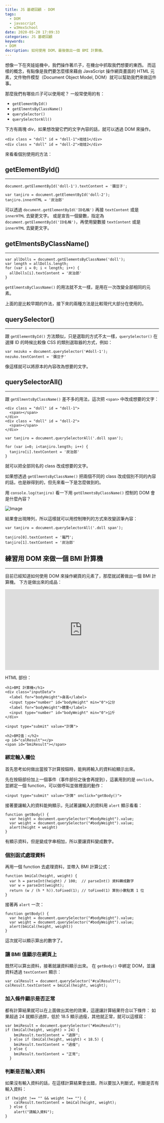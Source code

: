 ```yaml
---
title: JS 基礎回顧 - DOM
tags:
  - DOM
  - javascript
  - w3HexSchool
date: 2020-05-20 17:09:33
categories: JS 基礎回顧
keywords:
- DOM
decription: 如何使用 DOM，最後做出一個 BMI 計算機。
---
```

想像一下在夾娃娃機中，我們操作著爪子，在機台中抓取我們想要的東西。
而這樣的概念，有點像是我們要怎麼樣來藉由 JavaScript 操作網頁畫面的 HTML 元素，文件物件模型（Document Object Model, DOM）就可以幫助我們來做這件事。
<!--more-->

那麼我們有哪些爪子可以使用呢？
一般常使用的有：

* `getElementById()`
* `getElmentsByClassName()`
* `querySelector()`
* `querySelectorAll()`

下方有兩塊 div，如果想改變它們的文字內容的話，就可以透過 DOM 來操作。

```
<div class = "doll" id = "doll-1">娃娃1</div>
<div class = "doll" id = "doll-2">娃娃2</div>
```

來看看個別使用的方法：

## getElementById()
---

```
document.getElementById('doll-1').textContent = '彌豆子';

var tanjiro = document.getElementById('doll-2');
tanjiro.innerHTML = '炭治郎'
```

可以透過 `document.getElementById('ID名稱')` 再接 `textContent` 或是 `innerHTML` 去變更文字。
或是宣告一個變數，指定為 `document.getElementById('ID名稱')`，再使用變數接 `textContent` 或是 `innerHTML` 去變更文字。

## getElmentsByClassName()
---

```
var allDolls = document.getElementsByClassName('doll');
var length = allDolls.length;
for (var i = 0; i < length; i++) {
  allDolls[i].textContent = '炭治郎'
}
```

`getElmentsByClassName()` 的用法就不太一樣，是用在一次改變全部相同的元素。

上面的是比較早期的作法，接下來的兩種方法是比較現代大部分在使用的。

## querySelector()
---

跟 `getElementById()` 方法類似，只是選取的方式不太一樣，`querySelector()` 在選擇 ID 的時候比較像 CSS 的類別選取器的方式，例如：

```
var nezuko = document.querySelector('#doll-1');
nezuko.textContent = '彌豆子'
```

像這樣就可以將原本的內容改為想要的文字。

## querySelectorAll()
---

跟 `getElmentsByClassName()` 差不多的用法，這次把 `<span>` 中改成想要的文字：

```
<div class = "doll" id = "doll-1">
  <span></span>
</div>
<div class = "doll" id = "doll-2">
  <span></span>
</div>
```

```
var tanjiro = document.querySelectorAll('.doll span');

for (var i=0; i<tanjiro.length; i++) {
  tanjiro[i].textContent = '炭治郎'
}
```

就可以把全部同名的 class 改成想要的文字。

如果想透過 `getElmentsByClassName()` 把兩個不同的 class 改成個別不同的內容的話，也是辦得到的，但先來看一下是怎麼做到的。

用 `console.log(tanjiro)` 看一下用 `getElmentsByClassName()` 控制的 DOM 會是什麼內容？

![Image](https://i.imgur.com/lK7RzsV.png)

結果會出現陣列，所以這樣就可以用控制陣列的方式來改變該筆內容：

```
var tanjiro = document.querySelectorAll('.doll span');

tanjiro[0].textContent = '竈門';
tanjiro[1].textContent = '炭治郎'
```

## 練習用 DOM 來做一個 BMI 計算機
---

目前已經知道如何使用 DOM 來操作網頁的元素了，那麼就試著做出一個 BMI 計算機。
下方是做出來的成品：

<iframe height="265" style="width: 100%;" scrolling="no" title="BMI 計算機 (DOM 練習)" src="https://codepen.io/bucky0112/embed/xxwBxKV?height=265&theme-id=dark&default-tab=js,result" frameborder="no" allowtransparency="true" allowfullscreen="true">
  See the Pen <a href='https://codepen.io/bucky0112/pen/xxwBxKV'>BMI 計算機 (DOM 練習)</a> by Bucky Chu
  (<a href='https://codepen.io/bucky0112'>@bucky0112</a>) on <a href='https://codepen.io'>CodePen</a>.
</iframe>

HTML 部份：

```
<h1>BMI 計算機</h1>
<div class="inputData">
  <label for="bodyHeight">身高</label>
  <input type="number" id="bodyHeight" min="0">公分
  <label for="bodyWeight">體重</label>
  <input type="number" id="bodyWeight" min="0">公斤
</div>

<input type="submit" value="計算">

<h2>BMI值：</h2>
<p id="calResult"></p>
<span id="bmiResult"></span>
```

### 綁定輸入欄位

首先思考如何做出當按下計算按鈕時，能夠將輸入的資料給顯示出來。

先在按鈕部份加上一個事件（事件部份之後會再提到），這裏用到的是 `onclick`，並綁定一個 function，可以做呼叫並做裡面的動作：

```
<input type="submit" value="計算" onclick="getBody()">
```

接著要讓輸入的資料能夠顯示，先試著讓輸入的資料用 `alert` 顯示看看：

```
function getBody() {
  var height = document.querySelector("#bodyHeight").value;
  var weight = document.querySelector("#bodyWeight").value;
  alert(height + weight)
}
```

有顯示資料，但是變成字串相加，所以要讓資料變成數字。

### 個別函式處理資料

再用一個 function 去處理資料，並帶入 BMI 計算公式：

```
function bmiCal(height, weight) {
  var h = parseInt(height) / 100;  // parseInt() 資料轉成數字
  var w = parseInt(weight);
  return (w / (h * h)).toFixed(1); // toFixed(1) 算到小數點第 1 位
}
```

接著再 `alert` 一次：

```
function getBody() {
  var height = document.querySelector("#bodyHeight").value;
  var weight = document.querySelector("#bodyWeight").value;
  alert(bmiCal(height, weight))
}
```

這次就可以顯示算出的數字了。

### 讓 BMI 值顯示在網頁上

既然可以算出資料，接著就讓資料顯示出來。
在 `getBody()` 中綁定 DOM，並讓資料透過 `textContent` 顯示：

```
var calResult = document.querySelector("#calResult");
calResult.textContent = bmiCal(height, weight);
```

### 加入條件顯示是否正常

都有計算結果就可以在上面做出其他的效果，這邊讓計算結果符合以下條件：
如果超過 24 就顯示過胖，低於 18.5 顯示過瘦，其他就正常，就可以這樣寫：

```
var bmiResult = document.querySelector("#bmiResult");
if (bmiCal(height, weight) > 24) {
    bmiResult.textContent = "過胖";
  } else if (bmiCal(height, weight) < 18.5) {
    bmiResult.textContent = "過瘦";
  } else {
    bmiResult.textContent = "正常";
  }
```

### 判斷是否輸入資料

如果沒有輸入資料的話，在這樣計算結果會出錯，所以要加入判斷式，判斷是否有輸入資料：

```
if (height !== "" && weight !== "") {
    calResult.textContent = bmiCal(height, weight);
  } else {
    alert("請輸入資料");
}
```